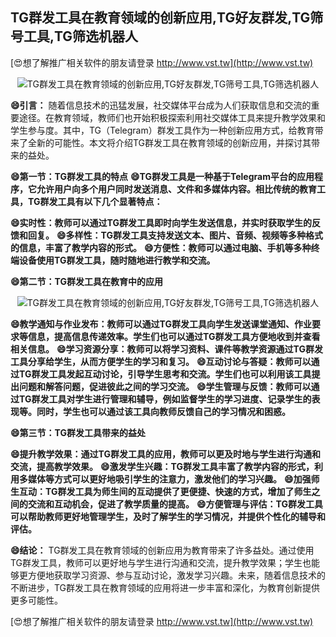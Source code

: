 ## **TG群发工具在教育领域的创新应用,TG好友群发,TG筛号工具,TG筛选机器人**

[😍想了解推广相关软件的朋友请登录 http://www.vst.tw](http://www.vst.tw)

 <center><img src="https://vst.tw/MP4/tuiguang/png/3.png" alt="TG群发工具在教育领域的创新应用,TG好友群发,TG筛号工具,TG筛选机器人"></center>

**😄引言：**
随着信息技术的迅猛发展，社交媒体平台成为人们获取信息和交流的重要途径。在教育领域，教师们也开始积极探索利用社交媒体工具来提升教学效果和学生参与度。其中，TG（Telegram）群发工具作为一种创新应用方式，给教育带来了全新的可能性。本文将介绍TG群发工具在教育领域的创新应用，并探讨其带来的益处。

**😄第一节：TG群发工具的特点**
**😄TG群发工具是一种基于Telegram平台的应用程序，它允许用户向多个用户同时发送消息、文件和多媒体内容。相比传统的教育工具，TG群发工具有以下几个显著特点：**

**😄实时性：教师可以通过TG群发工具即时向学生发送信息，并实时获取学生的反馈和回复。**
**😄多样性：TG群发工具支持发送文本、图片、音频、视频等多种格式的信息，丰富了教学内容的形式。**
**😄方便性：教师可以通过电脑、手机等多种终端设备使用TG群发工具，随时随地进行教学和交流。**

**😄第二节：TG群发工具在教育中的应用**

 <center><img src="https://vst.tw/MP4/tuiguang/png/5.png" alt="TG群发工具在教育领域的创新应用,TG好友群发,TG筛号工具,TG筛选机器人"></center>

**😄教学通知与作业发布：教师可以通过TG群发工具向学生发送课堂通知、作业要求等信息，提高信息传递效率。学生们也可以通过TG群发工具方便地收到并查看相关信息。**
**😄学习资源分享：教师可以将学习资料、课件等教学资源通过TG群发工具分享给学生，从而方便学生的学习和复习。**
**😄互动讨论与答疑：教师可以通过TG群发工具发起互动讨论，引导学生思考和交流。学生们也可以利用该工具提出问题和解答问题，促进彼此之间的学习交流。**
**😄学生管理与反馈：教师可以通过TG群发工具对学生进行管理和辅导，例如监督学生的学习进度、记录学生的表现等。同时，学生也可以通过该工具向教师反馈自己的学习情况和困惑。**

**😄第三节：TG群发工具带来的益处**

**😄提升教学效果：通过TG群发工具的应用，教师可以更及时地与学生进行沟通和交流，提高教学效果。**
**😄激发学生兴趣：TG群发工具丰富了教学内容的形式，利用多媒体等方式可以更好地吸引学生的注意力，激发他们的学习兴趣。**
**😄加强师生互动：TG群发工具为师生间的互动提供了更便捷、快速的方式，增加了师生之间的交流和互动机会，促进了教学质量的提高。**
**😄方便管理与评估：TG群发工具可以帮助教师更好地管理学生，及时了解学生的学习情况，并提供个性化的辅导和评估。**

**😄结论：**
TG群发工具在教育领域的创新应用为教育带来了许多益处。通过使用TG群发工具，教师可以更好地与学生进行沟通和交流，提升教学效果；学生也能够更方便地获取学习资源、参与互动讨论，激发学习兴趣。未来，随着信息技术的不断进步，TG群发工具在教育领域的应用将进一步丰富和深化，为教育创新提供更多可能性。

[😍想了解推广相关软件的朋友请登录 http://www.vst.tw](http://www.vst.tw)



